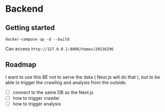 # Backend

## Getting started

`docker-compose up -d --build`

Can access `http://127.0.0.1:8008/homes/20136296`

## Roadmap

I want to use this BE not to serve the data ( Next.js will do that ), but to be able to trigger the crawling and analysis from the outside.  

- [ ] connect to the same DB as the Next.js
- [ ] how to trigger crawler
- [ ] how to trigger analysis